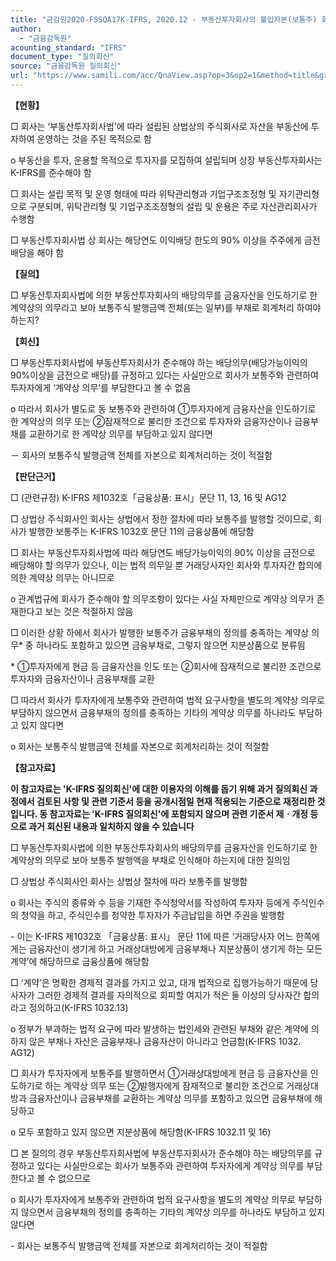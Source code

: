 ```yaml
---
title: "금감원2020-FSSQA17K-IFRS, 2020.12 - 부동산투자회사의 불입자본(보통주) 회계처리 (회신일 '11.11.18.)"
author:
  - "금융감독원"
acounting_standard: "IFRS"
document_type: "질의회신"
source: "금융감독원 질의회신"
url: "https://www.samili.com/acc/QnaView.asp?op=3&op2=1&method=title&group=2122-15;1&orgcode=1&searchword=&page=4&code=%EA%B8%88%EA%B0%90%EC%9B%902020%2DFSSQA17%5FK%2DIFRS%3A20201229"
---
```

**【현황】**

□ 회사는 ‘부동산투자회사법’에 따라 설립된 상법상의 주식회사로 자산을 부동산에 투자하여 운영하는 것을 주된 목적으로 함

o 부동산을 투자, 운용할 목적으로 투자자를 모집하여 설립되며 상장 부동산투자회사는 K-IFRS를 준수해야 함

  

□ 회사는 설립 목적 및 운영 형태에 따라 위탁관리형과 기업구조조정형 및 자기관리형으로 구분되며, 위탁관리형 및 기업구조조정형의 설립 및 운용은 주로 자산관리회사가 수행함

  

□ 부동산투자회사법 상 회사는 해당연도 이익배당 한도의 90% 이상을 주주에게 금전배당을 해야 함

  
**【질의】**

□ 부동산투자회사법에 의한 부동산투자회사의 배당의무를 금융자산을 인도하기로 한 계약상의 의무라고 보아 보통주식 발행금액 전체(또는 일부)를 부채로 회계처리 하여야 하는지?

  
  

**【회신】**

□ 부동산투자회사법에 부동산투자회사가 준수해야 하는 배당의무(배당가능이익의 90%이상을 금전으로 배당)를 규정하고 있다는 사실만으로 회사가 보통주와 관련하여 투자자에게 ‘계약상 의무’를 부담한다고 볼 수 없음

o 따라서 회사가 별도로 동 보통주와 관련하여 ①투자자에게 금융자산을 인도하기로 한 계약상의 의무 또는 ②잠재적으로 불리한 조건으로 투자자와 금융자산이나 금융부채를 교환하기로 한 계약상 의무를 부담하고 있지 않다면

－ 회사의 보통주식 발행금액 전체를 자본으로 회계처리하는 것이 적절함

  
  

**【판단근거】**

□ (관련규정) K-IFRS 제1032호「금융상품: 표시」문단 11, 13, 16 및 AG12

  

□ 상법상 주식회사인 회사는 상법에서 정한 절차에 따라 보통주를 발행할 것이므로, 회사가 발행한 보통주는 K-IFRS 1032호 문단 11의 금융상품에 해당함

  

□ 회사는 부동산투자회사법에 따라 해당연도 배당가능이익의 90% 이상을 금전으로 배당해야 할 의무가 있으나, 이는 법적 의무일 뿐 거래당사자인 회사와 투자자간 합의에 의한 계약상 의무는 아니므로

o 관계법규에 회사가 준수해야 할 의무조항이 있다는 사실 자체만으로 계약상 의무가 존재한다고 보는 것은 적절하지 않음

  

□ 이러한 상황 하에서 회사가 발행한 보통주가 금융부채의 정의를 충족하는 계약상 의무\* 중 하나라도 포함하고 있으면 금융부채로, 그렇지 않으면 지분상품으로 분류됨

\* ①투자자에게 현금 등 금융자산을 인도 또는 ②회사에 잠재적으로 불리한 조건으로 투자자와 금융자산이나 금융부채를 교환

  

□ 따라서 회사가 투자자에게 보통주와 관련하여 법적 요구사항을 별도의 계약상 의무로 부담하지 않으면서 금융부채의 정의를 충족하는 기타의 계약상 의무를 하나라도 부담하고 있지 않다면

o 회사는 보통주식 발행금액 전체를 자본으로 회계처리하는 것이 적절함

  
**【참고자료】**

**이 참고자료는 'K-IFRS 질의회신'에 대한 이용자의 이해를 돕기 위해 과거 질의회신 과정에서 검토된 사항 및 관련 기준서 등을 공개시점일 현재 적용되는 기준으로 재정리한 것입니다. 동 참고자료는 'K-IFRS 질의회신'에 포함되지 않으며 관련 기준서 제ㆍ개정 등으로 과거 회신된 내용과 일치하지 않을 수 있습니다**

  

□ 부동산투자회사법에 의한 부동산투자회사의 배당의무를 금융자산을 인도하기로 한 계약상의 의무로 보아 보통주 발행액을 부채로 인식해야 하는지에 대한 질의임

  

□ 상법상 주식회사인 회사는 상법상 절차에 따라 보통주를 발행함

o 회사는 주식의 종류와 수 등을 기재한 주식청약서를 작성하여 투자자 등에게 주식인수의 청약을 하고, 주식인수를 청약한 투자자가 주금납입을 하면 주권을 발행함

\- 이는 K-IFRS 제1032호 「금융상품: 표시」 문단 11에 따른 ‘거래당사자 어느 한쪽에게는 금융자산이 생기게 하고 거래상대방에게 금융부채나 지분상품이 생기게 하는 모든 계약’에 해당하므로 금융상품에 해당함

  

□ ‘계약’은 명확한 경제적 결과를 가지고 있고, 대개 법적으로 집행가능하기 때문에 당사자가 그러한 경제적 결과를 자의적으로 회피할 여지가 적은 둘 이상의 당사자간 합의라고 정의하고(K-IFRS 1032.13)

o 정부가 부과하는 법적 요구에 따라 발생하는 법인세와 관련된 부채와 같은 계약에 의하지 않은 부채나 자산은 금융부채나 금융자산이 아니라고 언급함(K-IFRS 1032. AG12)

  

□ 회사가 투자자에게 보통주를 발행하면서 ①거래상대방에게 현금 등 금융자산을 인도하기로 하는 계약상 의무 또는 ②발행자에게 잠재적으로 불리한 조건으로 거래상대방과 금융자산이나 금융부채를 교환하는 계약상 의무를 포함하고 있으면 금융부채에 해당하고

o 모두 포함하고 있지 않으면 지분상품에 해당함(K-IFRS 1032.11 및 16)

  

□ 본 질의의 경우 부동산투자회사법에 부동산투자회사가 준수해야 하는 배당의무를 규정하고 있다는 사실만으로는 회사가 보통주와 관련하여 투자자에게 계약상 의무를 부담한다고 볼 수 없으므로

o 회사가 투자자에게 보통주와 관련하여 법적 요구사항을 별도의 계약상 의무로 부담하지 않으면서 금융부채의 정의를 충족하는 기타의 계약상 의무를 하나라도 부담하고 있지 않다면

\- 회사는 보통주식 발행금액 전체를 자본으로 회계처리하는 것이 적절함
